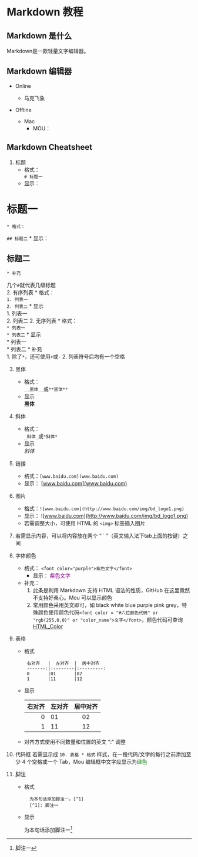 # Markdown 教程

## Markdown 是什么
Markdown是一款轻量文字编辑器。

## Markdown 编辑器
* Online
	* 马克飞象  	

* Offline
	* Mac  
		* MOU：

## Markdown Cheatsheet  

1. 标题
	* 格式：  
`# 标题一`
	* 显示：  
# 标题一  

	* 格式：  
`## 标题二`
	* 显示：  
## 标题二  

	* 补充  
几个`#`就代表几级标题  
2. 有序列表
	* 格式：  
	`1. 列表一`  
	`2. 列表二`
	* 显示  
	    1. 列表一  
	    2. 列表二
2. 无序列表
	* 格式：  
	`* 列表一`  
	`* 列表二`
	* 显示  
		* 列表一  
		* 列表二
	* 补充  
	    1. 除了`*`，还可使用`+`或`-`
	    2. 列表符号后均有一个空格

3. 黑体  
	* 格式：  
	`__黑体__`或`**黑体**`
	* 显示  
	__黑体__
	  
3. 斜体  
	* 格式：  
	`_斜体_`或`*斜体*`
	* 显示  
	*斜体*
	
4. 链接
	* 格式：`[www.baidu.com](www.baidu.com)`  
	* 显示： [www.baidu.com](www.baidu.com)  

3. 图片
	* 格式：`![www.baidu.com](http://www.baidu.com/img/bd_logo1.png)`  
	* 显示： ![www.baidu.com](http://www.baidu.com/img/bd_logo1.png)
	* 若需调整大小，可使用 HTML 的 `<img>` 标签插入图片
5. 若需显示内容，可以将内容放在两个 “ ` ”（英文输入法下tab上面的按键）之间
6. 字体颜色
	* 格式： `<font color="purple">紫色文字</font>`  
        * 显示：  <font color="purple">紫色文字</font>  
	* 补充：
		1. 此条是利用 Markdown 支持 HTML 语法的性质，GitHub 在这里竟然不支持好桑心。Mou 可以显示颜色
		2. 常用颜色采用英文即可，如 black white blue purple pink grey，特殊颜色使用颜色代码`<font color = "#六位颜色代码" or "rgb(255,0,0)" or "color_name">文字</font>`，颜色代码可查询 [HTML_Color](http://www.w3schools.com/html/html_colors.asp)
7. 表格 
	* 格式
	
        `  右对齐   |  左对齐  |  居中对齐   `    
        `  -------:|:--------|:---------: `   
        `  0       |01       |02          `  
        `  1       |11       |12          `  
	* 显示  
	
        右对齐   |  左对齐  |  居中对齐    
        -------:|:--------|:---------:  
        0       |01       |02  
        1       |11       |12    
    * 对齐方式使用不同数量和位置的英文 “:” 调整
    
8. 代码框
	若需显示成 `10. 表格 * 格式` 样式，在一段代码/文字的每行之前添加至少 4 个空格或一个 Tab，Mou 编辑框中文字应显示为<font color = green>绿色</font>    
9. 脚注
	* 格式  
	
            为本句话添加脚注一。[^1]  
            [^1]: 脚注一
	* 显示

		为本句话添加脚注一[^1]  
	
[^1]: 脚注一

	